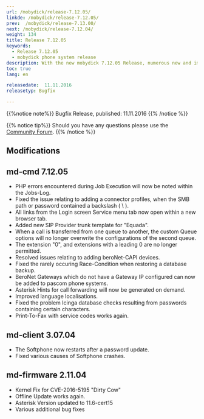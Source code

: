 ```yaml
---
url: /mobydick/release-7.12.05/
linkde: /mobydick/release-7.12.05/
prev:  /mobydick/release-7.13.00/
next: /mobydick/release-7.12.04/
weight: 134
title: Release 7.12.05
keywords:
  - Release 7.12.05
  - mobydick phone system release
description: With the new mobydick 7.12.05 Release, numerous new and improved functions are now available.
toc: true
lang: en

releasedate:  11.11.2016
releasetyp: Bugfix

---
```


{{%notice note%}}
Bugfix Release, published: 11.11.2016
{{% /notice %}}

{{% notice tip%}}
Should you have any questions please use the [Community Forum](http://community.pascom.net/forum.php?langid=6 "Visit our Forum").
{{% /notice %}}

## Modifications

## md-cmd 7.12.05

* PHP errors encountered during Job Execution will now be noted within the Jobs-Log.
* Fixed the issue relating to adding a connector profiles, when the SMB path or password contained a backslash ( \ ).
* All links from the Login screen Service menu tab now open within a new browser tab.
* Added new SIP Provider trunk template for "Equada".
* When a call is transferred from one queue to another, the custom Queue options will no longer overwrite the configurations of the second queue.
* The extension "0", and extensions with a leading 0 are no longer permitted.
* Resolved issues relating to adding beroNet-CAPI devices.
* Fixed the rarely occuring Race-Condition when restoring a database backup.
* BeroNet Gateways which do not have a Gateway IP configured can now be added to pascom phone systems.
* Asterisk Hints for call forwarding will now be generated on demand.
* Improved language localisations.
* Fixed the problem Icinga database checks resulting from passwords containing certain characters.
* Print-To-Fax with service codes works again.

## md-client 3.07.04

* The Softphone now restarts after a password update.
* Fixed various causes of Softphone crashes.

## md-firmware 2.11.04

* Kernel Fix for CVE-2016-5195 "Dirty Cow"
* Offline Update works again.
* Asterisk Version updated to 11.6-cert15
* Various additional bug fixes

